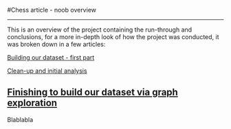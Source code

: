#Chess article - noob overview

-------------------------------
This is an overview of the project containing the run-through and conclusions, for a more in-depth look of how the project was conducted, it was broken down in a few articles:

[Building our dataset - first part](chess-data-analysis/part-1-building-initial-dataset.md)

[Clean-up and initial analysis](chess-data-analysis/part-2-Analysis-cleaning-initial-dataset.md)

[Finishing to build our dataset via graph exploration](chess-data-analysis/part-3-finishing-dataset-with-graph-sempling.md)
-------------------------------

Blablabla
